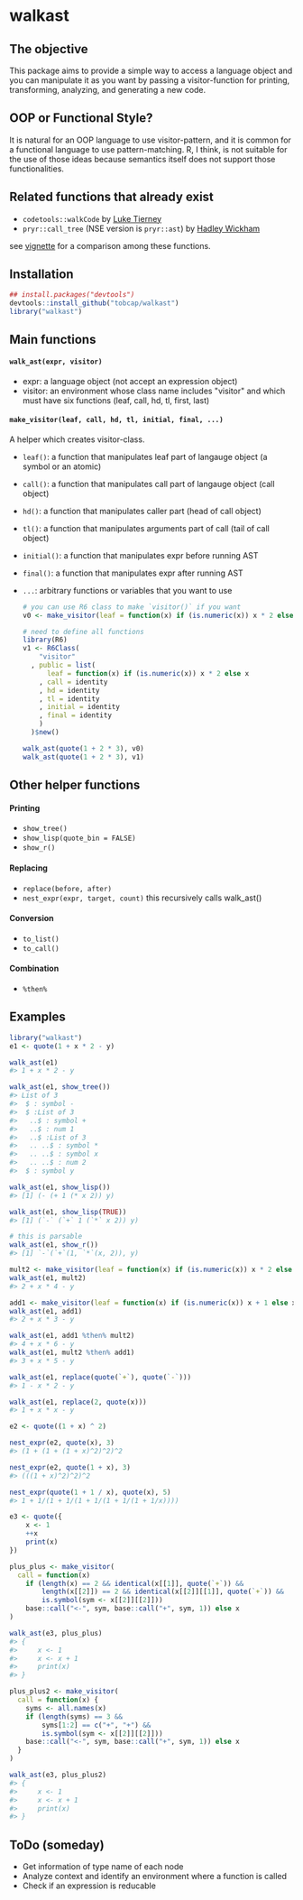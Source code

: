 walkast
=======

The objective
-------------

This package aims to provide a simple way to access a language object and you can manipulate it as you want by passing a visitor-function for printing, transforming, analyzing, and generating a new code.

OOP or Functional Style?
------------------------

It is natural for an OOP language to use visitor-pattern, and it is common for a functional language to use pattern-matching. R, I think, is not suitable for the use of those ideas because semantics itself does not support those functionalities.

Related functions that already exist
------------------------------------

-   `codetools::walkCode` by [Luke Tierney](https://cran.r-project.org/web/packages/codetools/index.html)
-   `pryr::call_tree` (NSE version is `pryr::ast`) by [Hadley Wickham](https://cran.r-project.org/web/packages/pryr/index.html)

see [vignette](./vignettes/related_ast_functions.md) for a comparison among these functions.

Installation
------------

``` r
## install.packages("devtools")
devtools::install_github("tobcap/walkast")
library("walkast")
```

Main functions
--------------

#### `walk_ast(expr, visitor)`

-   expr: a language object (not accept an expression object)
-   visitor: an environment whose class name includes "visitor" and which must have six functions (leaf, call, hd, tl, first, last)

#### `make_visitor(leaf, call, hd, tl, initial, final, ...)`

A helper which creates visitor-class.

-   `leaf()`: a function that manipulates leaf part of langauge object (a symbol or an atomic)
-   `call()`: a function that manipulates call part of langauge object (call object)
-   `hd()`: a function that manipulates caller part (head of call object)
-   `tl()`: a function that manipulates arguments part of call (tail of call object)
-   `initial()`: a function that manipulates expr before running AST
-   `final()`: a function that manipulates expr after running AST
-   `...`: arbitrary functions or variables that you want to use

    ``` r
    # you can use R6 class to make `visitor()` if you want
    v0 <- make_visitor(leaf = function(x) if (is.numeric(x)) x * 2 else x)

    # need to define all functions
    library(R6)
    v1 <- R6Class(
        "visitor"
      , public = list(
          leaf = function(x) if (is.numeric(x)) x * 2 else x
        , call = identity
        , hd = identity
        , tl = identity
        , initial = identity
        , final = identity
        )
      )$new()

    walk_ast(quote(1 + 2 * 3), v0)
    walk_ast(quote(1 + 2 * 3), v1)
    ```

Other helper functions
----------------------

#### Printing

-   `show_tree()`
-   `show_lisp(quote_bin = FALSE)`
-   `show_r()`

#### Replacing

-   `replace(before, after)`
-   `nest_expr(expr, target, count)` this recursively calls walk\_ast()

#### Conversion

-   `to_list()`
-   `to_call()`

#### Combination

-   `%then%`

Examples
--------

``` r
library("walkast")
e1 <- quote(1 + x * 2 - y)
```

``` r
walk_ast(e1)
#> 1 + x * 2 - y
```

``` r
walk_ast(e1, show_tree())
#> List of 3
#>  $ : symbol -
#>  $ :List of 3
#>   ..$ : symbol +
#>   ..$ : num 1
#>   ..$ :List of 3
#>   .. ..$ : symbol *
#>   .. ..$ : symbol x
#>   .. ..$ : num 2
#>  $ : symbol y
```

``` r
walk_ast(e1, show_lisp())
#> [1] (- (+ 1 (* x 2)) y)
```

``` r
walk_ast(e1, show_lisp(TRUE))
#> [1] (`-` (`+` 1 (`*` x 2)) y)
```

``` r
# this is parsable
walk_ast(e1, show_r())
#> [1] `-`(`+`(1, `*`(x, 2)), y)
```

``` r
mult2 <- make_visitor(leaf = function(x) if (is.numeric(x)) x * 2 else x)
walk_ast(e1, mult2)
#> 2 + x * 4 - y

add1 <- make_visitor(leaf = function(x) if (is.numeric(x)) x + 1 else x)
walk_ast(e1, add1)
#> 2 + x * 3 - y

walk_ast(e1, add1 %then% mult2)
#> 4 + x * 6 - y
walk_ast(e1, mult2 %then% add1)
#> 3 + x * 5 - y
```

``` r
walk_ast(e1, replace(quote(`+`), quote(`-`)))
#> 1 - x * 2 - y
```

``` r
walk_ast(e1, replace(2, quote(x)))
#> 1 + x * x - y
```

``` r
e2 <- quote((1 + x) ^ 2)

nest_expr(e2, quote(x), 3)
#> (1 + (1 + (1 + x)^2)^2)^2

nest_expr(e2, quote(1 + x), 3)
#> (((1 + x)^2)^2)^2

nest_expr(quote(1 + 1 / x), quote(x), 5)
#> 1 + 1/(1 + 1/(1 + 1/(1 + 1/(1 + 1/x))))
```

``` r
e3 <- quote({
    x <- 1
    ++x
    print(x)
})

plus_plus <- make_visitor(
  call = function(x) 
    if (length(x) == 2 && identical(x[[1]], quote(`+`)) &&
        length(x[[2]]) == 2 && identical(x[[2]][[1]], quote(`+`)) &&
        is.symbol(sym <- x[[2]][[2]]))
    base::call("<-", sym, base::call("+", sym, 1)) else x
)

walk_ast(e3, plus_plus)
#> {
#>     x <- 1
#>     x <- x + 1
#>     print(x)
#> }

plus_plus2 <- make_visitor(
  call = function(x) {
    syms <- all.names(x)
    if (length(syms) == 3 &&
        syms[1:2] == c("+", "+") &&
        is.symbol(sym <- x[[2]][[2]]))
    base::call("<-", sym, base::call("+", sym, 1)) else x
  }
)

walk_ast(e3, plus_plus2)
#> {
#>     x <- 1
#>     x <- x + 1
#>     print(x)
#> }
```

ToDo (someday)
--------------

-   Get information of type name of each node
-   Analyze context and identify an environment where a function is called
-   Check if an expression is reducable
